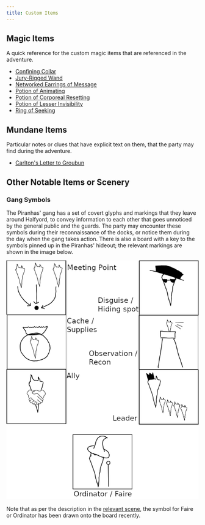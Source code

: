 ```yaml
---
title: Custom Items
---
```


## Magic Items

A quick reference for the custom magic items that are referenced in the adventure.

- [Confining Collar](../items/confining-collar.md)
- [Jury-Rigged Wand](../items/jury-rigged-wand.md)
- [Networked Earrings of Message](../items/networked-earrings-of-message.md)
- [Potion of Animating](../items/potion-of-animating.md)
- [Potion of Corporeal Resetting](../items/potion-of-corporeal-resetting.md)
- [Potion of Lesser Invisibility](../items/potion-of-lesser-invisibility.md)
- [Ring of Seeking](../items/ring-of-seeking.md)

## Mundane Items

Particular notes or clues that have explicit text on them, that the party may find during the adventure.

- [Carlton's Letter to Groubun](../items/carltons-letter-to-groubun.md)

## Other Notable Items or Scenery

### Gang Symbols

The Piranhas' gang has a set of covert glyphs and markings that they leave around Halfyord, to convey information to each other that goes unnoticed by the general public and the guards.
The party may encounter these symbols during their reconnaissance of the docks, or notice them during the day when the gang takes action.
There is also a board with a key to the symbols pinned up in the Piranhas' hideout; the relevant markings are shown in the image below.

![A key to the gang symbols, as found in the hideout.](../images/gang-symbols.png)

Note that as per the description in the [relevant scene](../scenes/07-infiltrating-the-hideout.md), the symbol for Faire or Ordinator has been drawn onto the board recently.
